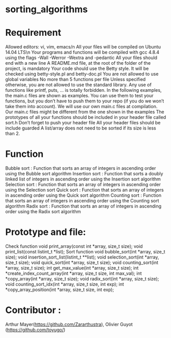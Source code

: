 # sorting_algorithms

# Requirement

Allowed editors: vi, vim, emacs/n
All your files will be compiled on Ubuntu 14.04 LTS\n
Your programs and functions will be compiled with gcc 4.8.4 using the flags -Wall -Werror -Wextra and -pedantic
All your files should end with a new line
A README.md file, at the root of the folder of the project, is mandatory
Your code should use the Betty style. It will be checked using betty-style.pl and betty-doc.pl
You are not allowed to use global variables
No more than 5 functions per file
Unless specified otherwise, you are not allowed to use the standard library. Any use of functions like printf, puts, … is totally forbidden.
In the following examples, the main.c files are shown as examples. You can use them to test your functions, but you don’t have to push them to your repo (if you do we won’t take them into account). We will use our own main.c files at compilation. Our main.c files might be different from the one shown in the examples
The prototypes of all your functions should be included in your header file called sort.h
Don’t forget to push your header file
All your header files should be include guarded
A list/array does not need to be sorted if its size is less than 2.

# Function
Bubble sort : Function that sorts an array of integers in ascending order using the Bubble sort algorithm
Insertion sort : Function that sorts a doubly linked list of integers in ascending order using the Insertion sort algorithm
Selection sort : Function that sorts an array of integers in ascending order using the Selection sort
Quick sort : Function that sorts an array of integers in ascending order using the Quick sort algorithm
Counting sort : Function that sorts an array of integers in ascending order using the Counting sort algorithm
Radix sort : Function that sorts an array of integers in ascending order using the Radix sort algorithm

# Prototype and file:
Check function
void print_array(const int *array, size_t size);
void print_list(const listint_t *list);
Sort function
void bubble_sort(int *array, size_t size);
void insertion_sort_list(listint_t **list);
void selection_sort(int *array, size_t size);
void quick_sort(int *array, size_t size);
void counting_sort(int *array, size_t size);
int get_max_value(int *array, size_t size);
int *create_index_count_array(int *array, size_t size, int max_val);
int *copy_array(int *array, size_t size);
void radix_sort(int *array, size_t size);
void counting_sort_idx(int *array, size_t size, int exp);
int *copy_array_position(int *array, size_t size, int exp);

# Contributor :
Arthur Mayer(https://github.com/Zararthustra), Olivier Guyot (https://github.com/toyugo/)
